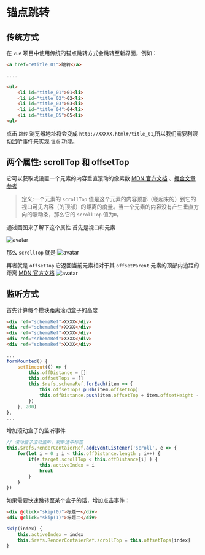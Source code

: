 # 锚点跳转

## 传统方式
在 `vue` 项目中使用传统的锚点跳转方式会跳转至新界面，例如：

```html
<a href="#title_01">跳转</a>

....

<ul>
    <li id="title_01">01<li>
    <li id="title_02">02<li>
    <li id="title_03">03<li>
    <li id="title_04">04<li>
    <li id="title_05">05<li>  
<ul>
```
点击 `跳转` 浏览器地址将会变成 `http://XXXXX.html#/title_01`,所以我们需要利滚动监听事件来实现 `锚点` 功能。



## 两个属性: scrollTop 和 offsetTop

它可以获取或设置一个元素的内容垂直滚动的像素数 [MDN 官方文档](https://developer.mozilla.org/zh-CN/docs/Web/API/Element/scrollTop) 、[掘金文章参考](https://juejin.cn/post/7037389069407485959)

> 定义:一个元素的 `scrollTop` 值是这个元素的内容顶部（卷起来的）到它的视口可见内容（的顶部）的距离的度量。当一个元素的内容没有产生垂直方向的滚动条，那么它的 `scrollTop` 值为`0`。

通过画图来了解下这个属性 首先是视口和元素

![avatar](../../image/anchor/01.jpeg)

那么 `scrollTop` 就是
![avatar](../../image/anchor/02.webp)

再者就是 `offsetTop` 它返回当前元素相对于其 `offsetParent` 元素的顶部内边距的距离 [MDN 官方文档](https://developer.mozilla.org/zh-CN/docs/Web/API/HTMLElement/offsetTop)
![avatar](../../image/anchor/03.webp)

## 监听方式

首先计算每个模块距离滚动盒子的高度
```html
<div ref="schemaRef">XXXX</div>
<div ref="schemaRef">XXXX</div>
<div ref="schemaRef">XXXX</div>
<div ref="schemaRef">XXXX</div>
<div ref="schemaRef">XXXX</div>
```
```js
...
formMounted() {
    setTimeout(() => {
        this.offDistance = []
        this.offsetTops = []
        this.$refs.schemaRef.forEach(item => {
            this.offsetTops.push(item.offsetTop)
            this.offDistance.push(item.offsetTop + item.offsetHeight - 20)
        })
    }, 200)
},
...
```
增加滚动盒子的监听事件
```js
// 滚动盒子滚动监听，判断选中标签
this.$refs.RenderContaierRef.addEventListener('scroll', e => {
    for(let i = 0 ; i < this.offDistance.length ; i++) {
        if(e.target.scrollTop < this.offDistance[i] ) {
            this.activeIndex = i
            break
        }
    }
})
```

如果需要快速跳转至某个盒子的话，增加点击事件：
```html
<div @click="skip(0)">标题一</div>
<div @click="skip(1)">标题二</div>
```
```js
skip(index) {
    this.activeIndex = index
    this.$refs.RenderContaierRef.scrollTop = this.offsetTops[index]
}
```